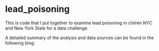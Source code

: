 # lead_poisoning

This is code that I put together to examine lead poisoning in chilren NYC and New York State for a data challenge.

A detailed summary of the analysis and data sources can be found in the following blog:

